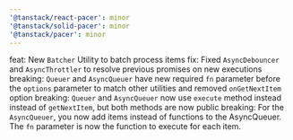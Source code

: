 ```yaml
---
'@tanstack/react-pacer': minor
'@tanstack/solid-pacer': minor
'@tanstack/pacer': minor
---
```


feat: New `Batcher` Utility to batch process items
fix: Fixed `AsyncDebouncer` and `AsyncThrottler` to resolve previous promises on new executions
breaking: `Queuer` and `AsyncQueuer` have new required `fn` parameter before the `options` parameter to match other utilities and removed `onGetNextItem` option
breaking: `Queuer` and `AsyncQueuer` now use `execute` method instead instead of `getNextItem`, but both methods are now public
breaking: For the `AsyncQueuer`, you now add items instead of functions to the AsyncQueuer. The `fn` parameter is now the function to execute for each item.
